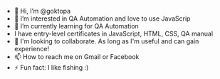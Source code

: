 - 👋 Hi, I’m @goktopa 
- 👀 I’m interested in QA Automation and love to use JavaScrip
- 🌱 I’m currently learning for QA Automation
-  I have entry-level certificates in JavaScript, HTML, CSS, QA manual
- 💞️ I'm looking to collaborate. As long as I'm useful and can gain experience!
- 📫 How to reach me on Gmail or Facebook
- ⚡ Fun fact: I like fishing :) 

<!---
goktopa/goktopa is a ✨ special ✨ repository because its `README.md` (this file) appears on your GitHub profile.
You can click the Preview link to take a look at your changes.
--->
